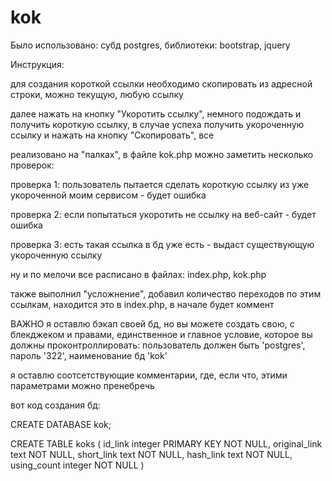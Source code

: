 # kok

Было использовано: субд postgres, библиотеки: bootstrap, jquery

Инструкция:

для создания короткой ссылки необходимо скопировать из адресной строки, можно текущую, любую ссылку

далее нажать на кнопку "Укоротить ссылку", немного подождать и получить короткую ссылку,
в случае успеха получить укороченную ссылку и нажать на кнопку "Скопировать", все

реализовано на "палках", в файле kok.php можно заметить несколько проверок:

проверка 1: пользователь пытается сделать короткую ссылку из уже укороченной моим сервисом - будет ошибка

проверка 2: если попытаться укоротить не ссылку на веб-сайт - будет ошибка

проверка 3: есть такая ссылка в бд уже есть - выдаст существующую укороченную ссылку

ну и по мелочи все расписано в файлах: index.php, kok.php

также выполнил "усложнение", добавил количество переходов по этим ссылкам, находится это в index.php, в начале будет коммент

ВАЖНО
я оставлю бэкап своей бд, но вы можете создать свою, с блекджеком и правами, единственное и главное условие,
которое вы должны проконтроллировать: пользователь должен быть 'postgres', пароль '322', наименование бд 'kok'

я оставлю соотсетствующие комментарии, где, если что, этими параметрами можно пренебречь

вот код создания бд:

CREATE DATABASE kok;

CREATE TABLE koks
(
    id_link integer PRIMARY KEY NOT NULL,
    original_link text NOT NULL,
    short_link text NOT NULL,
    hash_link text NOT NULL,
    using_count integer NOT NULL
)